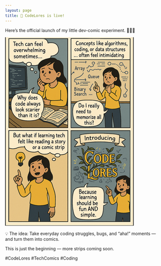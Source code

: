 ```yaml
---
layout: page
title: 🚀 CodeLores is live!
---
```




Here’s the official launch of my little dev-comic experiment. 🎨👩‍💻

![Comic 00 – Intro](./intro.png)


💡 The idea: Take everyday coding struggles, bugs, and “aha!” moments — and turn them into comics.

This is just the beginning — more strips coming soon.

#CodeLores #TechComics #Coding
